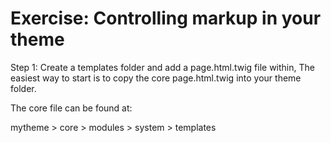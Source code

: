 # Exercise: Controlling markup in your theme

Step 1: Create a templates folder and add a page.html.twig file within,
The easiest way to start is to copy the core page.html.twig into your theme folder.

The core file can be found at:

mytheme > core > modules > system > templates